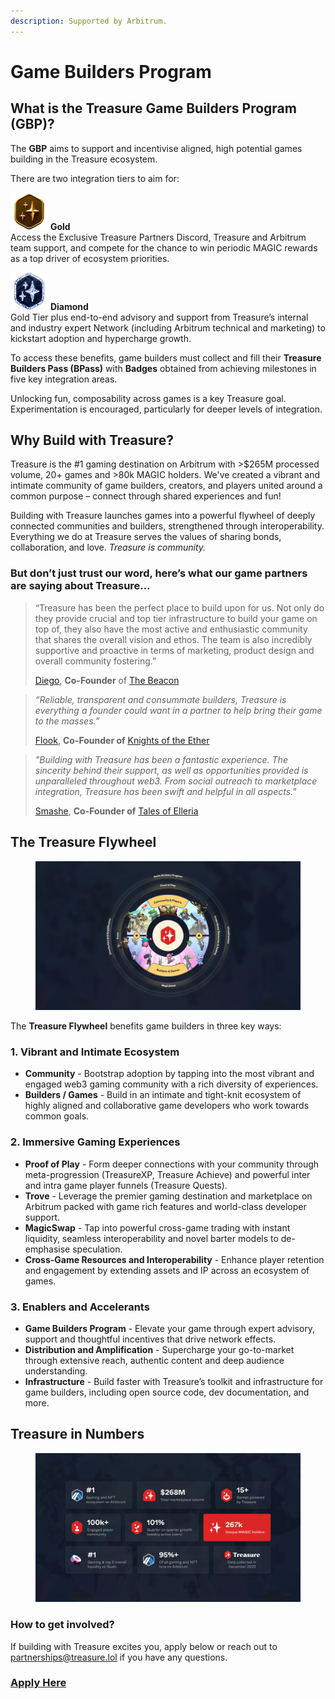 ```yaml
---
description: Supported by Arbitrum.
---
```


# Game Builders Program

## What is the Treasure Game Builders Program (GBP)?

The **GBP** aims to support and incentivise aligned, high potential games building in the Treasure ecosystem.

There are two integration tiers to aim for:

<img src="../../.gitbook/assets/Treasure_Tier_Badge_Gold_AW_60px (1).png" alt="" data-size="original"> **Gold** \
Access the Exclusive Treasure Partners Discord, Treasure and Arbitrum team support, and compete for the chance to win periodic MAGIC rewards as a top driver of ecosystem priorities.

<img src="../../.gitbook/assets/Treasure_Tier_Badge_Diamond_AW_60px.png" alt="" data-size="original"> **Diamond**\
Gold Tier plus end-to-end advisory and support from Treasure’s internal and industry expert Network (including Arbitrum technical and marketing) to kickstart adoption and hypercharge growth.

To access these benefits, game builders must collect and fill their **Treasure Builders Pass (BPass)** with **Badges** obtained from achieving milestones in five key integration areas.

Unlocking fun, composability across games is a key Treasure goal. Experimentation is encouraged, particularly for deeper levels of integration.

## Why Build with Treasure?

Treasure is the #1 gaming destination on Arbitrum with >$265M processed volume, 20+ games and >80k MAGIC holders. We've created a vibrant and intimate community of game builders, creators, and players united around a common purpose – connect through shared experiences and fun!

Building with Treasure launches games into a powerful flywheel of deeply connected communities and builders, strengthened through interoperability. Everything we do at Treasure serves the values of sharing bonds, collaboration, and love. _Treasure is community._

### But don’t just trust our word, here’s what our game partners are saying about Treasure…

> “Treasure has been the perfect place to build upon for us. Not only do they provide crucial and top tier infrastructure to build your game on top of, they also have the most active and enthusiastic community that shares the overall vision and ethos. The team is also incredibly supportive and proactive in terms of marketing, product design and overall community fostering.”&#x20;
>
> [Diego](https://twitter.com/DiegoVidaurres), **Co-Founder** of [The Beacon](https://twitter.com/The\_Beacon\_GG)

> _“Reliable, transparent and consummate builders, Treasure is everything a founder could want in a partner to help bring their game to the masses.”_&#x20;
>
> [Flook](https://twitter.com/Flook\_eth), **Co-Founder of** [Knights of the Ether](https://twitter.com/KnightsOfTheEth)

> _"Building with Treasure has been a fantastic experience. The sincerity behind their support, as well as opportunities provided is unparalleled throughout web3. From social outreach to marketplace integration, Treasure has been swift and helpful in all aspects."_
>
> [Smashe](https://twitter.com/Smashe\_\_), **Co-Founder of** [Tales of Elleria](https://twitter.com/TalesofElleria)

## The Treasure Flywheel

<figure><img src="../../.gitbook/assets/Treasure_Flywheel_Graphic.jpg" alt=""><figcaption></figcaption></figure>

The **Treasure Flywheel** benefits game builders in three key ways:

### **1. Vibrant and Intimate Ecosystem**

* **Community** - Bootstrap adoption by tapping into the most vibrant and engaged web3 gaming community with a rich diversity of experiences.
* **Builders / Games** - Build in an intimate and tight-knit ecosystem of highly aligned and collaborative game developers who work towards common goals.

### **2. Immersive Gaming Experiences**

* **Proof of Play** - Form deeper connections with your community through meta-progression (TreasureXP, Treasure Achieve) and powerful inter and intra game player funnels (Treasure Quests).
* **Trove** - Leverage the premier gaming destination and marketplace on Arbitrum packed with game rich features and world-class developer support.&#x20;
* **MagicSwap** - Tap into powerful cross-game trading with instant liquidity, seamless interoperability and novel barter models to de-emphasise speculation.
* **Cross-Game Resources and Interoperability** - Enhance player retention and engagement by extending assets and IP across an ecosystem of games.&#x20;

### **3. Enablers and Accelerants**&#x20;

* **Game Builders Program** - Elevate your game through expert advisory, support and thoughtful incentives that drive network effects.
* **Distribution and Amplification** - Supercharge your go-to-market through extensive reach, authentic content and deep audience understanding.
* **Infrastructure** - Build faster with Treasure’s toolkit and infrastructure for game builders, including open source code, dev documentation, and more.

## **Treasure in Numbers**

<figure><img src="../../.gitbook/assets/Treasure_Stats_Graphic_v3.jpg" alt=""><figcaption></figcaption></figure>

### How to get involved?

If building with Treasure excites you, apply below or reach out to [partnerships@treasure.lol](mailto:partnerships@treasure.lol) if you have any questions.

### [**Apply** **Here**](https://forms.gle/84ft4MzJSjLbKNW69)
